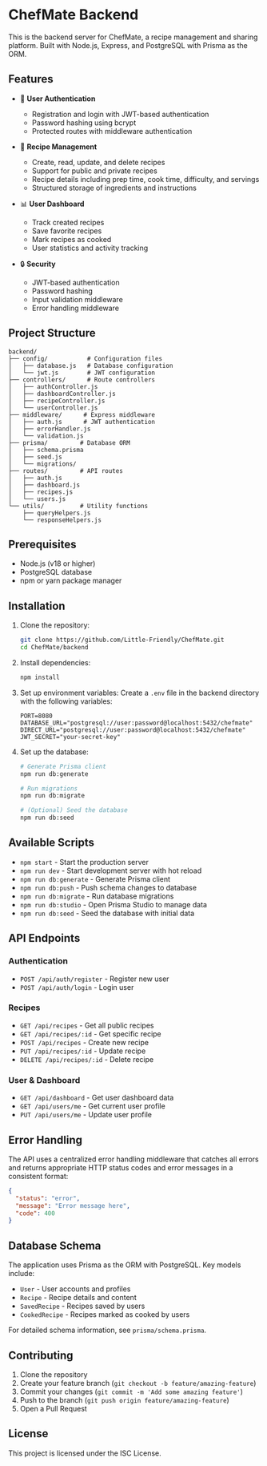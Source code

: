 # ChefMate Backend

This is the backend server for ChefMate, a recipe management and sharing platform. Built with Node.js, Express, and PostgreSQL with Prisma as the ORM.

## Features

- 👤 **User Authentication**

  - Registration and login with JWT-based authentication
  - Password hashing using bcrypt
  - Protected routes with middleware authentication

- 🍳 **Recipe Management**

  - Create, read, update, and delete recipes
  - Support for public and private recipes
  - Recipe details including prep time, cook time, difficulty, and servings
  - Structured storage of ingredients and instructions

- 📊 **User Dashboard**

  - Track created recipes
  - Save favorite recipes
  - Mark recipes as cooked
  - User statistics and activity tracking

- 🔒 **Security**
  - JWT-based authentication
  - Password hashing
  - Input validation middleware
  - Error handling middleware

## Project Structure

```
backend/
├── config/           # Configuration files
│   ├── database.js   # Database configuration
│   └── jwt.js        # JWT configuration
├── controllers/      # Route controllers
│   ├── authController.js
│   ├── dashboardController.js
│   ├── recipeController.js
│   └── userController.js
├── middleware/      # Express middleware
│   ├── auth.js      # JWT authentication
│   ├── errorHandler.js
│   └── validation.js
├── prisma/         # Database ORM
│   ├── schema.prisma
│   ├── seed.js
│   └── migrations/
├── routes/         # API routes
│   ├── auth.js
│   ├── dashboard.js
│   ├── recipes.js
│   └── users.js
└── utils/          # Utility functions
    ├── queryHelpers.js
    └── responseHelpers.js
```

## Prerequisites

- Node.js (v18 or higher)
- PostgreSQL database
- npm or yarn package manager

## Installation

1. Clone the repository:

   ```bash
   git clone https://github.com/Little-Friendly/ChefMate.git
   cd ChefMate/backend
   ```

2. Install dependencies:

   ```bash
   npm install
   ```

3. Set up environment variables:
   Create a `.env` file in the backend directory with the following variables:

   ```
   PORT=8080
   DATABASE_URL="postgresql://user:password@localhost:5432/chefmate"
   DIRECT_URL="postgresql://user:password@localhost:5432/chefmate"
   JWT_SECRET="your-secret-key"
   ```

4. Set up the database:

   ```bash
   # Generate Prisma client
   npm run db:generate

   # Run migrations
   npm run db:migrate

   # (Optional) Seed the database
   npm run db:seed
   ```

## Available Scripts

- `npm start` - Start the production server
- `npm run dev` - Start development server with hot reload
- `npm run db:generate` - Generate Prisma client
- `npm run db:push` - Push schema changes to database
- `npm run db:migrate` - Run database migrations
- `npm run db:studio` - Open Prisma Studio to manage data
- `npm run db:seed` - Seed the database with initial data

## API Endpoints

### Authentication

- `POST /api/auth/register` - Register new user
- `POST /api/auth/login` - Login user

### Recipes

- `GET /api/recipes` - Get all public recipes
- `GET /api/recipes/:id` - Get specific recipe
- `POST /api/recipes` - Create new recipe
- `PUT /api/recipes/:id` - Update recipe
- `DELETE /api/recipes/:id` - Delete recipe

### User & Dashboard

- `GET /api/dashboard` - Get user dashboard data
- `GET /api/users/me` - Get current user profile
- `PUT /api/users/me` - Update user profile

## Error Handling

The API uses a centralized error handling middleware that catches all errors and returns appropriate HTTP status codes and error messages in a consistent format:

```json
{
  "status": "error",
  "message": "Error message here",
  "code": 400
}
```

## Database Schema

The application uses Prisma as the ORM with PostgreSQL. Key models include:

- `User` - User accounts and profiles
- `Recipe` - Recipe details and content
- `SavedRecipe` - Recipes saved by users
- `CookedRecipe` - Recipes marked as cooked by users

For detailed schema information, see `prisma/schema.prisma`.

## Contributing

1. Clone the repository
2. Create your feature branch (`git checkout -b feature/amazing-feature`)
3. Commit your changes (`git commit -m 'Add some amazing feature'`)
4. Push to the branch (`git push origin feature/amazing-feature`)
5. Open a Pull Request

## License

This project is licensed under the ISC License.
